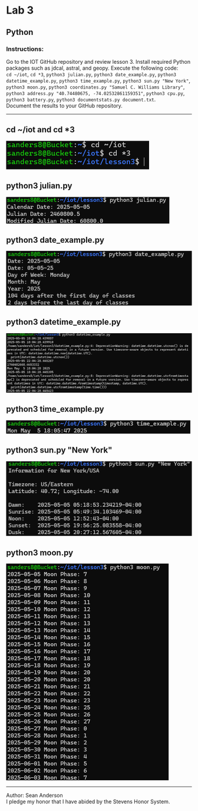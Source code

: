 # Lab 3
## Python 
### Instructions:
Go to the IOT GitHub repository and review lesson 3. Install required Python packages such as jdcal, astral, and geopy. Execute the following code: </br>
`cd ~/iot`,
`cd *3`,
`python3 julian.py`,
`python3 date_example.py`,
`python3 datetime_example.py`,
`python3 time_example.py`,
`python3 sun.py "New York"`,
`python3 moon.py`,
`python3 coordinates.py "Samuel C. Williams Library"`,
`python3 address.py "40.74480675, -74.02532861159351"`,
`python3 cpu.py`,
`python3 battery.py`,
`python3 documentstats.py document.txt`.
</br> 
Document the results to your GitHub repository. 

---

## cd ~/iot and cd *3
![terminal view of cd ~/iot and cd *3](Lab3Images/cdIotL3.png)

## python3 julian.py
![terminal view of python3 julian.py](Lab3Images/julian.png)

## python3 date_example.py
![terminal view of python3 date_example.py](Lab3Images/dateExample.png)

## python3 datetime_example.py
![terminal view of python3 datetime_example.py](Lab3Images/dateTimeExample.png)

## python3 time_example.py
![terminal view of python3 time_example.py](Lab3Images/timeExample.png)

## python3 sun.py "New York"
![terminal view of python3 julian.py](Lab3Images/sun.png)

## python3 moon.py
![terminal view of python3 moon.py](Lab3Images/moon.png)

---
Author: Sean Anderson </br>
I pledge my honor that I have abided by the Stevens Honor System.
